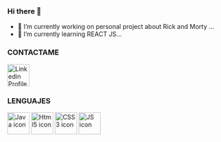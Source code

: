 ### Hi there 👋

- 🔭 I’m currently working on personal project about Rick and Morty ...
- 🌱 I’m currently learning REACT JS...

<h3>CONTACTAME</h3>
<p align="left"><a  href="https://www.linkedin.com/in/marlon-rivera-coronel-a75083249/" target=”_blank” ><img src = "https://cdn-icons-png.flaticon.com/512/3536/3536505.png" alt = "Linkedin Profile" height="50" width="50" /></a>

<p align="left">


<h3>LENGUAJES</h3>
  
<p align="left">  <a href="https://www.java.com/en/" target=”_blank” ><img src = "https://cdn-icons-png.flaticon.com/512/5968/5968282.png" alt = "Java icon" height="50" width="50" /></a>
<a href="https://developer.mozilla.org/es/docs/Web/HTML" target=”_blank” ><img src = "https://cdn-icons-png.flaticon.com/512/1051/1051277.png" alt = "Html5 icon" height="50" width="50" /></a>
<a href="https://developer.mozilla.org/es/docs/Web/CSS" target=”_blank” ><img src = "https://cdn-icons-png.flaticon.com/512/732/732190.png" alt = "CSS3 icon" height="50" width="50" /></a>
<a href="https://developer.mozilla.org/es/docs/Web/JavaScript" target=”_blank” ><img src = "https://cdn-icons-png.flaticon.com/512/5968/5968292.png" alt = "JS icon" height="50" width="50" /></a>
